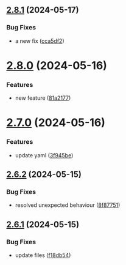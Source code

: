 ## [2.8.1](https://github.com/frtibble/test-repo/compare/v2.8.0...v2.8.1) (2024-05-17)


### Bug Fixes

* a new fix ([cca5df2](https://github.com/frtibble/test-repo/commit/cca5df2c64158fa27c0582b269d441cfde84c6fd))



# [2.8.0](https://github.com/frtibble/test-repo/compare/v2.7.0...v2.8.0) (2024-05-16)


### Features

* new feature ([81a2177](https://github.com/frtibble/test-repo/commit/81a2177c2a56ec3b35d7b30bd24d790692513656))



# [2.7.0](https://github.com/frtibble/test-repo/compare/v2.6.2...v2.7.0) (2024-05-16)


### Features

* update yaml ([3f945be](https://github.com/frtibble/test-repo/commit/3f945be2a85242c5eac9832da32c31989111e0db))



## [2.6.2](https://github.com/frtibble/test-repo/compare/v2.6.1...v2.6.2) (2024-05-15)


### Bug Fixes

* resolved unexpected behaviour ([8f87751](https://github.com/frtibble/test-repo/commit/8f8775155be779aa29c26788491271a1da81ba14))



## [2.6.1](https://github.com/frtibble/test-repo/compare/v0.2.1...v2.6.1) (2024-05-15)


### Bug Fixes

* update files ([f18db54](https://github.com/frtibble/test-repo/commit/f18db54911e8f833962b8ed9e81d41341226ae01))



